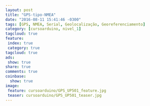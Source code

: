 ```yaml
---
layout: post
title: "GPS-tipo-NMEA"
date: "2016-08-11 15:41:46 -0300"
tags: [GPS, NMEA, Serial, Geolocalização, Georeferenciamento]
category: [cursoarduino, nivel_1]
tagcloud: true
feature:
 index: true
 category: true
tagcloud: true
ads:
 show: true
share: true
comments: true
coinbase:
  show: true
image:
 feature: cursoarduino/GPS_UP501_feature.jpg
 teaser: cursoarduino/GPS_UP501_teaser.jpg
---
```

